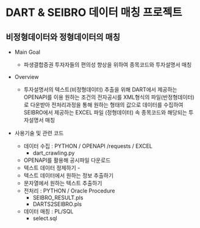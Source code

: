 # DART & SEIBRO 데이터 매칭 프로젝트
## 비정형데이터와 정형데이터의 매칭
+ Main Goal
  + 파생결합증권 투자자들의 편의성 향상을 위하여 종목코드와 투자설명서 매칭
+ Overview
  + 투자설명서의 텍스트(비정형데이터) 추출을 위해 DART에서 제공하는 OPENAPI를 이용
  원하는 조건의 전자공시를  XML형식의 파일(반정형데이터)로 다운받아 전처리과정을 통해 원하는 형태의 값으로 데이터를 수집하여 
  SEIBRO에서 제공하는 EXCEL 파일 (정형데이터) 속 종목코드와 해당되는 투자설명서 매칭
  
+ 사용기술 및 관련 코드
  + 데이터 수집 : PYTHON / OPENAPI /requests / EXCEL
    + dart_crawling.py
  * OPENAPI를 활용해 공시파일 다운로드 
  * 텍스트 데이터 정제하기 -  
  * 텍스트 데이터에서 원하는 정보 추출하기 
  * 문자열에서 원하는 텍스트 추출하기
  + 전처리 : PYTHON / Oracle Procedure
    + SEIBRO_RESULT.pls
    + DARTS2SEIBRO.pls
  + 데이터 매칭 : PL/SQL 
    + select.sql
    
  


